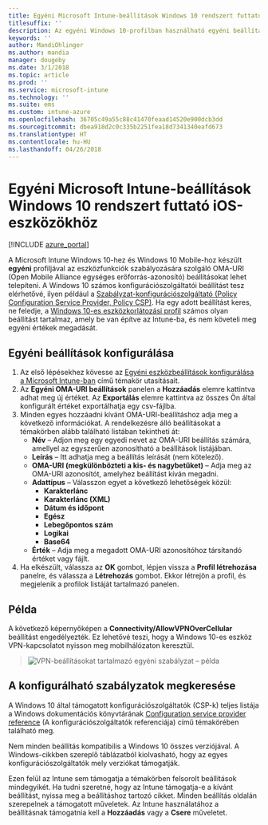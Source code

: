```yaml
---
title: Egyéni Microsoft Intune-beállítások Windows 10 rendszert futtató iOS-eszközökhöz
titlesuffix: ''
description: Az egyéni Windows 10-profilban használható egyéni beállítások ismertetése.
keywords: ''
author: MandiOhlinger
ms.author: mandia
manager: dougeby
ms.date: 3/1/2018
ms.topic: article
ms.prod: ''
ms.service: microsoft-intune
ms.technology: ''
ms.suite: ems
ms.custom: intune-azure
ms.openlocfilehash: 36705c49a55c88c41470feaad14520e900dcb3dd
ms.sourcegitcommit: dbea918d2c0c335b2251fea18d7341340eafd673
ms.translationtype: HT
ms.contentlocale: hu-HU
ms.lasthandoff: 04/26/2018
---
```

# <a name="microsoft-intune-custom-device-settings-for-devices-running-windows-10"></a>Egyéni Microsoft Intune-beállítások Windows 10 rendszert futtató iOS-eszközökhöz

[!INCLUDE [azure_portal](./includes/azure_portal.md)]

 A Microsoft Intune Windows 10-hez és Windows 10 Mobile-hoz készült **egyéni** profiljával az eszközfunkciók szabályozására szolgáló OMA-URI (Open Mobile Alliance egységes erőforrás-azonosító) beállításokat lehet telepíteni. A Windows 10 számos konfigurációszolgáltatói beállítást tesz elérhetővé, ilyen például a [Szabályzat-konfigurációszolgáltató (Policy Configuration Service Provider, Policy CSP)](https://technet.microsoft.com/itpro/windows/manage/how-it-pros-can-use-configuration-service-providers).
Ha egy adott beállítást keres, ne feledje, a [Windows 10-es eszközkorlátozási profil](device-restrictions-windows-10.md) számos olyan beállítást tartalmaz, amely be van építve az Intune-ba, és nem követeli meg egyéni értékek megadását.

## <a name="configure-custom-settings"></a>Egyéni beállítások konfigurálása

1. Az első lépésekhez kövesse az [Egyéni eszközbeállítások konfigurálása a Microsoft Intune-ban](custom-settings-configure.md) című témakör utasításait.
1. Az **Egyéni OMA-URI beállítások** panelen a **Hozzáadás** elemre kattintva adhat meg új értéket. Az **Exportálás** elemre kattintva az összes Ön által konfigurált értéket exportálhatja egy csv-fájlba.
1. Minden egyes hozzáadni kívánt OMA-URI-beállításhoz adja meg a következő információkat. A rendelkezésre álló beállításokat a témakörben alább található listában tekintheti át:
    - **Név** – Adjon meg egy egyedi nevet az OMA-URI beállítás számára, amellyel az egyszerűen azonosítható a beállítások listájában.
    - **Leírás** – Itt adhatja meg a beállítás leírását (nem kötelező).
    - **OMA-URI (megkülönbözteti a kis- és nagybetűket)** – Adja meg az OMA-URI azonosítót, amelyhez beállítást kíván megadni.
    - **Adattípus** – Válasszon egyet a következő lehetőségek közül:
        - **Karakterlánc**
        - **Karakterlánc (XML)**
        - **Dátum és időpont**
        - **Egész**
        - **Lebegőpontos szám**
        - **Logikai**
        - **Base64**
    - **Érték** – Adja meg a megadott OMA-URI azonosítóhoz társítandó értéket vagy fájlt.
1. Ha elkészült, válassza az **OK** gombot, lépjen vissza a **Profil létrehozása** panelre, és válassza a **Létrehozás** gombot.
Ekkor létrejön a profil, és megjelenik a profilok listáját tartalmazó panelen.

## <a name="example"></a>Példa
A következő képernyőképen a **Connectivity/AllowVPNOverCellular** beállítást engedélyezték. Ez lehetővé teszi, hogy a Windows 10-es eszköz VPN-kapcsolatot nyisson meg mobilhálózaton keresztül.

> ![VPN-beállításokat tartalmazó egyéni szabályzat – példa](./media/custom-policy-example.png)


## <a name="how-to-find-the-policies-you-can-configure"></a>A konfigurálható szabályzatok megkeresése

A Windows 10 által támogatott konfigurációszolgáltatók (CSP-k) teljes listája a Windows dokumentációs könyvtárának [Configuration service provider reference](https://msdn.microsoft.com/windows/hardware/commercialize/customize/mdm/configuration-service-provider-reference) (A konfigurációszolgáltatók referenciája) című témakörében található meg.

Nem minden beállítás kompatibilis a Windows 10 összes verziójával. A Windows-cikkben szereplő táblázatból kiolvasható, hogy az egyes konfigurációszolgáltatók mely verziókat támogatják.

Ezen felül az Intune sem támogatja a témakörben felsorolt beállítások mindegyikét. Ha tudni szeretné, hogy az Intune támogatja-e a kívánt beállítást, nyissa meg a beállításhoz tartozó cikket. Minden beállítás oldalán szerepelnek a támogatott műveletek. Az Intune használatához a beállításnak támogatnia kell a **Hozzáadás** vagy a **Csere** műveletet.
